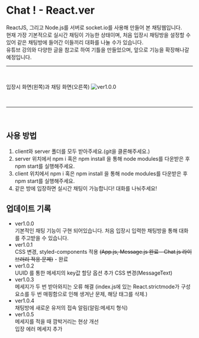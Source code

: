 # Chat ! - React.ver

ReactJS, 그리고 Node.js를 서버로 socket.io를 사용해 만들어 본 채팅웹입니다.<br>
현재 가장 기본적으로 실시간 채팅이 가능한 상태이며, 처음 입장시 채팅방을 설정할 수 있어 같은 채팅방에 들어간 이들끼리 대화를 나눌 수가 있습니다.<br>
유튜브 강의와 다양한 글을 참고로 하여 기틀을 만들었으며, 앞으로 기능을 확장해나갈 예정입니다.
<br>

---

<br>

입장시 화면(왼쪽)과 채팅 화면(오른쪽)
![ver1.0.0](https://user-images.githubusercontent.com/92746200/184900245-2c7c75c8-2071-4136-975e-85f172bc0070.png)

<br>

---

<br>

## 사용 방법

1. client와 server 폴더를 모두 받아주세요.(git을 클론해주세요.)
2. server 위치에서 npm i 혹은 npm install 을 통해 node modules를 다운받은 후 npm start를 실행해주세요.
3. client 위치에서 npm i 혹은 npm install 을 통해 node modules를 다운받은 후 npm start를 실행해주세요.
4. 같은 방에 입장하면 실시간 채팅이 가능합니다! 대화를 나눠주세요!

## 업데이트 기록

- ver1.0.0 <br>
  기본적인 채팅 기능이 구현 되어있습니다. 처음 입장시 입력한 채팅방을 통해 대화를 주고받을 수 있습니다.
- ver1.0.1 <br>
  CSS 변경, styled-components 적용 ~~(App.js, Message.js 완료 - Chat.js 라이브러리 적용 문제)~~ - 완료
- ver1.0.2 <br>
  UUID 를 통한 메세지의 key값 할당 옵션 추가
  CSS 변경(MessageText)
- ver1.0.3 <br>
  메세지가 두 번 받아와지는 오류 해결
  (index.js에 있는 React.strictmode가 구성 요소를 두 번 매핑함으로 인해 생겨난 문제, 해당 태그를 삭제.)
- ver1.0.4 <br>
  채팅방에 새로운 유저의 접속 알림(알림:메세지 형식)
- ver1.0.5 <br>
  메세지를 적을 때 깜박거리는 현상 개선<br>
  입장 에러 메세지 추가
